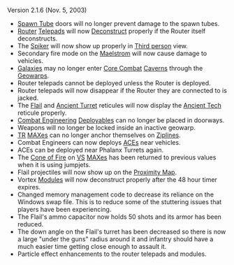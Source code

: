 Version 2.1.6 (Nov. 5, 2003)

- [Spawn Tube](../items/Respawn_Tube.md)  doors will no longer prevent damage to the
  spawn tubes.
- [Router](../vehicles/Router.md) [Telepads](../weapons/Telepad.md) will now
  [Deconstruct](../terminology/Deconstruct.md) properly if the Router itself deconstructs.
- The [Spiker](../weapons/Spiker.md) will now show up properly in
  [Third person](../terminology/Third_person.md) view.
- Secondary fire mode on the [Maelstrom](../weapons/Maelstrom.md)  will now cause damage to
  vehicles.
- [Galaxies](../vehicles/Galaxy.md)  may no longer enter [Core Combat](../items/Core_Combat.md)
  [Caverns](../locations/Caverns.md) through the [Geowarps](../locations/Geowarp.md).
- Router telepads cannot be deployed unless the Router is deployed.
- Router telepads will now disappear if the Router they are connected to is
  jacked.
- The [Flail](../vehicles/Flail.md) and [Ancient Turret](../items/Ancient_Sentry_Turret.md) reticules
  will now display the [Ancient Tech](../terminology/Ancient_Technology.md) reticule properly.
- [Combat Engineering](../certifications/Combat_Engineering.md)
  [Deployables](../weapons/Adaptive_Construction_Engine.md) can no longer be
  placed in doorways.
- Weapons will no longer be locked inside an inactive geowarp.
- [TR](../etc/Terran_Republic.md)
  [MAXes](../items/Mechanized_Assault_Exo-Suit.md) can no longer anchor
  themselves on [Ziplines](../items/Zipline.md).
- Combat Engineers can now deploys
  [ACEs](../weapons/Adaptive_Construction_Engine.md) near vehicles.
- ACEs can be deployed near Phalanx Turrets again.
- The [Cone of Fire](../terminology/Cone_of_fire.md) on [VS](../etc/Vanu_Sovereignty.md)
  [MAXes](../items/Mechanized_Assault_Exo-Suit.md) has been returned to previous
  values when it is using jumpjets.
- Flail projectiles will now show up on the [Proximity Map](../terminology/Proximity_Map.md).
- Vortex [Modules](../etc/Modules.md) will now deconstruct properly after the 48 hour
  timer expires.
- Changed memory management code to decrease its reliance on the Windows swap
  file. This is to reduce some of the stuttering issues that players have been
  experiencing.
- The Flail's ammo capacitor now holds 50 shots and its armor has been reduced.
- The down angle on the Flail's turret has been decreased so there is now a
  large "under the guns" radius around it and infantry should have a much easier
  time getting close enough to assault it.
- Particle effect enhancements to the router telepads and modules.

<!--[category:Patches](category:Patches.md)-->
